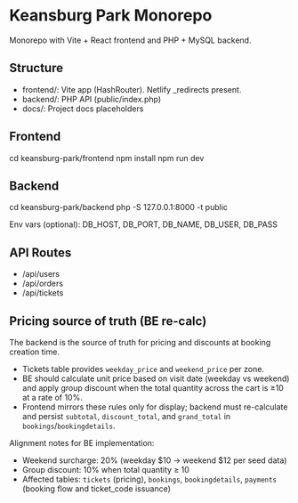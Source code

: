 ﻿# Keansburg Park Monorepo

Monorepo with Vite + React frontend and PHP + MySQL backend.

## Structure
- frontend/: Vite app (HashRouter). Netlify _redirects present.
- backend/: PHP API (public/index.php)
- docs/: Project docs placeholders

## Frontend
cd keansburg-park/frontend
npm install
npm run dev

## Backend
cd keansburg-park/backend
php -S 127.0.0.1:8000 -t public

Env vars (optional): DB_HOST, DB_PORT, DB_NAME, DB_USER, DB_PASS

## API Routes
- /api/users
- /api/orders
- /api/tickets

## Pricing source of truth (BE re-calc)

The backend is the source of truth for pricing and discounts at booking creation time.

- Tickets table provides `weekday_price` and `weekend_price` per zone.
- BE should calculate unit price based on visit date (weekday vs weekend) and apply group discount when the total quantity across the cart is ≥10 at a rate of 10%.
- Frontend mirrors these rules only for display; backend must re-calculate and persist `subtotal`, `discount_total`, and `grand_total` in `bookings`/`bookingdetails`.

Alignment notes for BE implementation:
- Weekend surcharge: 20% (weekday $10 → weekend $12 per seed data)
- Group discount: 10% when total quantity ≥ 10
- Affected tables: `tickets` (pricing), `bookings`, `bookingdetails`, `payments` (booking flow and ticket_code issuance)